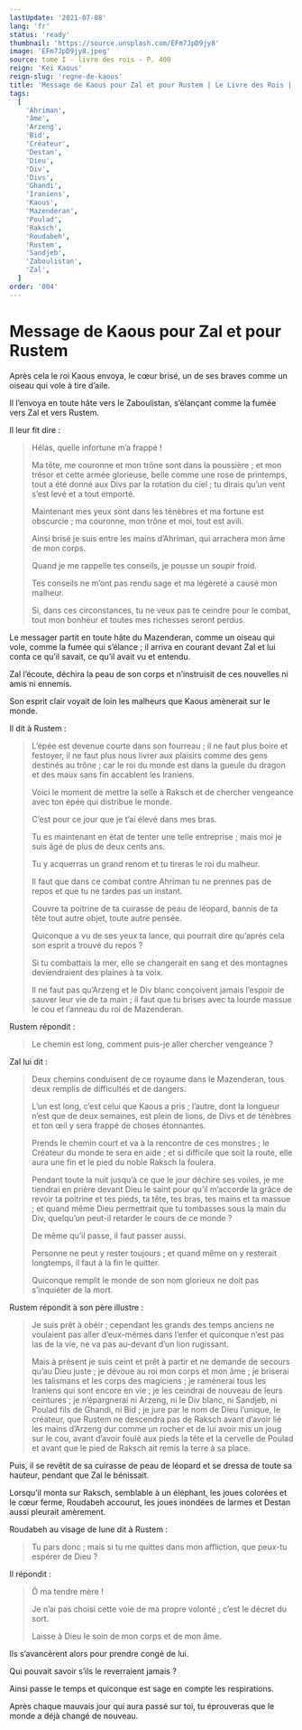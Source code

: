 ```yaml
---
lastUpdate: '2021-07-08'
lang: 'fr'
status: 'ready'
thumbnail: 'https://source.unsplash.com/EFm7JpD9jy8'
image: 'EFm7JpD9jy8.jpeg'
source: tome I - livre des rois - P. 400
reign: 'Keï Kaous'
reign-slug: 'regne-de-kaous'
title: 'Message de Kaous pour Zal et pour Rustem | Le Livre des Rois | Shâhnâmeh'
tags:
  [
    'Ahriman',
    'âme',
    'Arzeng',
    'Bid',
    'Créateur',
    'Destan',
    'Dieu',
    'Div',
    'Divs',
    'Ghandi',
    'Iraniens',
    'Kaous',
    'Mazenderan',
    'Poulad',
    'Raksch',
    'Roudabeh',
    'Rustem',
    'Sandjeb',
    'Zaboulistan',
    'Zal',
  ]
order: '004'
---
```


<!-- LTeX: language=fr -->

# Message de Kaous pour Zal et pour Rustem

Après cela le roi Kaous envoya, le cœur brisé, un de ses braves comme un oiseau qui vole à tire d’aile.

Il l’envoya en toute hâte vers le Zaboulistan, s’élançant comme la fumée vers Zal et vers Rustem.

Il leur fit dire :

> Hélas, quelle infortune m’a frappé !
>
> Ma tête, me couronne et mon trône sont dans la poussière ; et mon trésor et cette armée glorieuse, belle comme une rose de printemps, tout a été donné aux Divs par la rotation du ciel ; tu dirais qu’un vent s’est levé et a tout emporté.
>
> Maintenant mes yeux sont dans les ténèbres et ma fortune est obscurcie ; ma couronne, mon trône et moi, tout est avili.
>
> Ainsi brisé je suis entre les mains d’Ahriman, qui arrachera mon âme de mon corps.
>
> Quand je me rappelle tes conseils, je pousse un soupir froid.
>
> Tes conseils ne m’ont pas rendu sage et ma légèreté a causé mon malheur.
>
> Si, dans ces circonstances, tu ne veux pas te ceindre pour le combat, tout mon bonheur et toutes mes richesses seront perdus.

Le messager partit en toute hâte du Mazenderan, comme un oiseau qui vole, comme la fumée qui s’élance ; il arriva en courant devant Zal et lui conta ce qu’il savait, ce qu’il avait vu et entendu.

Zal l’écoute, déchira la peau de son corps et n’instruisit de ces nouvelles ni amis ni ennemis.

Son esprit clair voyait de loin les malheurs que Kaous amènerait sur le monde.

Il dit à Rustem :

> L’épée est devenue courte dans son fourreau ; il ne faut plus boire et festoyer, il ne faut plus nous livrer aux plaisirs comme des gens destinés au trône ; car le roi du monde est dans la gueule du dragon et des maux sans fin accablent les Iraniens.
>
> Voici le moment de mettre la selle à Raksch et de chercher vengeance avec ton épée qui distribue le monde.
>
> C’est pour ce jour que je t’ai élevé dans mes bras.
>
> Tu es maintenant en état de tenter une telle entreprise ; mais moi je suis âgé de plus de deux cents ans.
>
> Tu y acquerras un grand renom et tu tireras le roi du malheur.
>
> Il faut que dans ce combat contre Ahriman tu ne prennes pas de repos et que tu ne tardes pas un instant.
>
> Couvre ta poitrine de ta cuirasse de peau de léopard, bannis de ta tête tout autre objet, toute autre pensée.
>
> Quiconque a vu de ses yeux ta lance, qui pourrait dire qu’après cela son esprit a trouvé du repos ?
>
> Si tu combattais la mer, elle se changerait en sang et des montagnes deviendraient des plaines à ta voix.
>
> Il ne faut pas qu’Arzeng et le Div blanc conçoivent jamais l’espoir de sauver leur vie de ta main ; il faut que tu brises avec ta lourde massue le cou et l’anneau du roi de Mazenderan.

Rustem répondit :

> Le chemin est long, comment puis-je aller chercher vengeance ?

Zal lui dit :

> Deux chemins conduisent de ce royaume dans le Mazenderan, tous deux remplis de difficultés et de dangers.
>
> L’un est long, c’est celui que Kaous a pris ; l’autre, dont la longueur n’est que de deux semaines, est plein de lions, de Divs et de ténèbres et ton œil y sera frappé de choses étonnantes.
>
> Prends le chemin court et va à la rencontre de ces monstres ; le Créateur du monde te sera en aide ; et si difficile que soit la route, elle aura une fin et le pied du noble Raksch la foulera.
>
> Pendant toute la nuit jusqu’à ce que le jour déchire ses voiles, je me tiendrai en prière devant Dieu le saint pour qu’il m’accorde la grâce de revoir ta poitrine et tes pieds, ta tête, tes bras, tes mains et ta massue ; et quand même Dieu permettrait que tu tombasses sous la main du Div, quelqu’un peut-il retarder le cours de ce monde ?
>
> De même qu’il passe, il faut passer aussi.
>
> Personne ne peut y rester toujours ; et quand même on y resterait longtemps, il faut à la fin le quitter.
>
> Quiconque remplit le monde de son nom glorieux ne doit pas s’inquiéter de la mort.

Rustem répondit à son père illustre :

> Je suis prêt à obéir ; cependant les grands des temps anciens ne voulaient pas aller d’eux-mêmes dans l’enfer et quiconque n’est pas las de la vie, ne va pas au-devant d’un lion rugissant.
>
> Mais à présent je suis ceint et prêt à partir et ne demande de secours qu’au Dieu juste ; je dévoue au roi mon corps et mon âme ; je briserai les talismans et les corps des magiciens ; je ramènerai tous les Iraniens qui sont encore en vie ; je les ceindrai de nouveau de leurs ceintures ; je n’épargnerai ni Arzeng, ni le Div blanc, ni Sandjeb, ni Poulad fils de Ghandi, ni Bid ; je jure par le nom de Dieu l’unique, le créateur, que Rustem ne descendra pas de Raksch avant d’avoir lié les mains d’Arzeng dur comme un rocher et de lui avoir mis un joug sur le cou, avant d’avoir foulé aux pieds la tête et la cervelle de Poulad et avant que le pied de Raksch ait remis la terre à sa place.

Puis, il se revêtit de sa cuirasse de peau de léopard et se dressa de toute sa hauteur, pendant que Zal le bénissait.

Lorsqu’il monta sur Raksch, semblable à un éléphant, les joues colorées et le cœur ferme, Roudabeh accourut, les joues inondées de larmes et Destan aussi pleurait amèrement.

Roudabeh au visage de lune dit à Rustem :

> Tu pars donc ; mais si tu me quittes dans mon affliction, que peux-tu espérer de Dieu ?

Il répondit :

> Ô ma tendre mère !
>
> Je n’ai pas choisi cette voie de ma propre volonté ; c’est le décret du sort.
>
> Laisse à Dieu le soin de mon corps et de mon âme.

Ils s’avancèrent alors pour prendre congé de lui.

Qui pouvait savoir s’ils le reverraient jamais ?

Ainsi passe le temps et quiconque est sage en compte les respirations.

Après chaque mauvais jour qui aura passé sur toi, tu éprouveras que le monde a déjà changé de nouveau.
